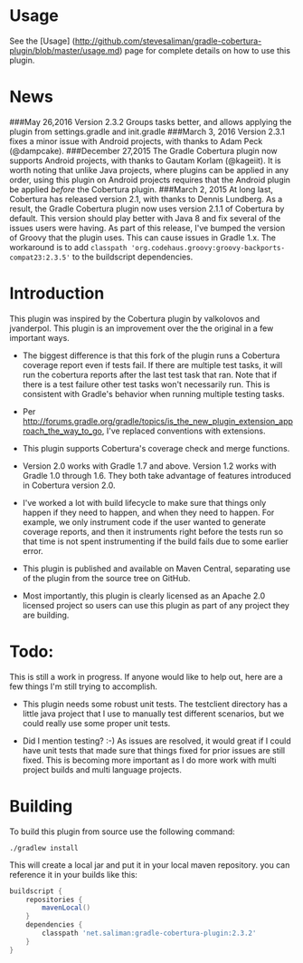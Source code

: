 Usage
=====
See the [Usage]
(http://github.com/stevesaliman/gradle-cobertura-plugin/blob/master/usage.md)
page for complete details on how to use this plugin.

News
====
###May 26,2016
Version 2.3.2 Groups tasks better, and allows applying the plugin from 
settings.gradle and init.gradle
###March 3, 2016
Version 2.3.1 fixes a minor issue with Android projects, with thanks to Adam
Peck (@dampcake).
###December 27,2015
The Gradle Cobertura plugin now supports Android projects, with thanks to Gautam
Korlam (@kageiit).  It is worth noting that unlike Java projects, where plugins
can be applied in any order, using this plugin on Android projects requires that
the Android plugin be applied *before* the Cobertura plugin.
###March 2, 2015
At long last, Cobertura has released version 2.1, with thanks to Dennis
Lundberg.  As a result, the Gradle Cobertura plugin now uses version 2.1.1 of
Cobertura by default.  This version should play better with Java 8 and fix
several of the issues users were having.  As part of this release, I've bumped
the version of Groovy that the plugin uses.  This can cause issues in Gradle
1.x.  The workaround is to add 
```classpath 'org.codehaus.groovy:groovy-backports-compat23:2.3.5'``` to the
buildscript dependencies.

Introduction
============

This plugin was inspired by the Cobertura plugin by valkolovos and jvanderpol.
This plugin is an improvement over the the original in a few important ways.

- The biggest difference is that this fork of the plugin runs a Cobertura 
coverage report even if tests fail.  If there are multiple test tasks, it will
run the cobertura reports after the last test task that ran. Note that if
there is a test failure other test tasks won't necessarily run.  This is
consistent with Gradle's behavior when running multiple testing tasks.

- Per http://forums.gradle.org/gradle/topics/is_the_new_plugin_extension_approach_the_way_to_go,
I've replaced conventions with extensions.

- This plugin supports Cobertura's coverage check and merge functions.

- Version 2.0 works with Gradle 1.7 and above.  Version 1.2 works with Gradle
1.0 through 1.6.  They both take advantage of features introduced in Cobertura
version 2.0.

- I've worked a lot with build lifecycle to make sure that things only happen
if they need to happen, and when they need to happen.  For example, we only
instrument code if the user wanted to generate coverage reports, and then it
instruments right before the tests run so that time is not spent instrumenting
if the build fails due to some earlier error.

- This plugin is published and available on Maven Central, separating use of
the plugin from the source tree on GitHub.

- Most importantly, this plugin is clearly licensed as an Apache 2.0 licensed
project so users can use this plugin as part of any project they are building.

Todo:
=====

This is still a work in progress.  If anyone would like to help out, here are a
few things I'm still trying to accomplish.

- This plugin needs some robust unit tests.  The testclient directory has a
little java project that I use to manually test different scenarios, but we
could really use some proper unit tests.

- Did I mention testing? :-)  As issues are resolved, it would great if I could
have unit tests that made sure that things fixed for prior issues are still
fixed.  This is becoming more important as I do more work with multi project
builds and multi language projects.

Building
========
To build this plugin from source use the following command:

```
./gradlew install
```

This will create a local jar and put it in your local maven repository. you can
reference it in your builds like this:

```groovy
buildscript {
	repositories {
		mavenLocal()
	}
	dependencies {
		classpath 'net.saliman:gradle-cobertura-plugin:2.3.2'
	}
}
```
